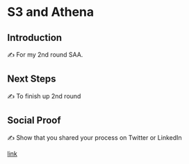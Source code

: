 # S3 and Athena

## Introduction

✍️ For my 2nd round SAA.


## Next Steps

✍️ To finish up 2nd round

## Social Proof

✍️ Show that you shared your process on Twitter or LinkedIn

[link](https://twitter.com/kcmh_538/status/1315617459332804609?s=20)
